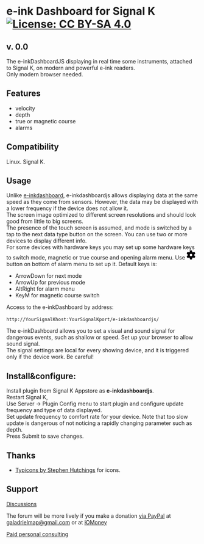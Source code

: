 # e-ink Dashboard for Signal K [![License: CC BY-SA 4.0](https://img.shields.io/badge/License-CC%20BY--SA%204.0-lightgrey.svg)](https://creativecommons.org/licenses/by-sa/4.0/)

## v. 0.0
The e-inkDashboardJS displaying in real time some instruments, attached to Signal K, on modern and powerful e-ink readers.  
Only modern browser needed.

## Features

* velocity
* depth
* true or magnetic course
* alarms

## Compatibility
Linux. Signal K.

## Usage
Unlike [e-inkdashboard](https://www.npmjs.com/package/e-inkdashboard), e-inkdashboardjs allows displaying data at the same speed as they come from sensors. However, the data may be displayed with a lower frequency if the device does not allow it.  
The screen image optimized to different screen resolutions and should look good from little to big screens.  
The presence of the touch screen is assumed, and mode is switched by a tap to the next data type button on the screen.   You can use two or more devices to display different info.  
For some devices with hardware keys you may set up some hardware keys to switch mode, magnetic or true course and opening alarm menu. Use <img src="public/img/settings.png" alt="Settings button" width="24px"> button on bottom of alarm menu to set up it. Default keys is:

* ArrowDown for next mode
* ArrowUp for previous mode
* AltRight for alarm menu
* KeyM for magnetic course switch
 
Access to the e-inkDashboard by address:   

`http://YourSignalKhost:YourSignalKport/e-inkdashboardjs/`  

 The e-inkDashboard allows you to set a visual and sound signal for dangerous events, such as shallow or speed.
Set up your browser to allow sound signal.  
The signal settings are local for every showing device, and it is triggered only if the device work. Be careful!

## Install&configure:
Install plugin from Signal K Appstore as **e-inkdashboardjs**.  
Restart Signal K,  
Use Server -> Plugin Config menu to start plugin and configure update frequency and type of data displayed.  
Set update frequency to comfort rate for your device. Note that too slow update is dangerous of not noticing a rapidly changing parameter such as depth.  
Press Submit to save changes.

## Thanks

* [Typicons by Stephen Hutchings](https://icon-icons.com/pack/Typicons/1144) for icons.

## Support

[Discussions](https://github.com/VladimirKalachikhin/Galadriel-map/discussions)

The forum will be more lively if you make a donation [via PayPal](https://paypal.me/VladimirKalachikhin)  at [galadrielmap@gmail.com](mailto:galadrielmap@gmail.com) or at [ЮMoney](https://yasobe.ru/na/galadrielmap)

[Paid personal consulting](https://kwork.ru/it-support/20093939/galadrielmap-installation-configuration-and-usage-consulting)  

